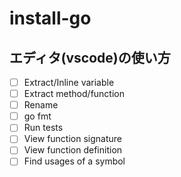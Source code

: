 # install-go

## エディタ(vscode)の使い方
- [ ] Extract/Inline variable
- [ ] Extract method/function
- [ ] Rename
- [ ] go fmt
- [ ] Run tests
- [ ] View function signature
- [ ] View function definition
- [ ] Find usages of a symbol
